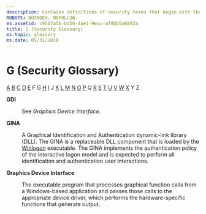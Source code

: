 ```yaml
---
description: Contains definitions of security terms that begin with the letter G.
ROBOTS: NOINDEX, NOFOLLOW
ms.assetid: c9567a5b-bd56-4ae1-9eac-af0bb5a6842a
title: G (Security Glossary)
ms.topic: glossary
ms.date: 05/31/2018
---
```


# G (Security Glossary)

[A](a-gly.md) [B](b-gly.md) [C](c-gly.md) [D](d-gly.md) [E](e-gly.md) F G [H](h-gly.md) [I](i-gly.md) J [K](k-gly.md) [L](l-gly.md) [M](m-gly.md) [N](n-gly.md) [O](o-gly.md) [P](p-gly.md) Q [R](r-gly.md) [S](s-gly.md) [T](t-gly.md) [U](u-gly.md) [V](v-gly.md) [W](w-gly.md) [X](x-gly.md) Y Z

<dl> <dt>

<span id="_security_gdi_gly"></span><span id="_SECURITY_GDI_GLY"></span>**GDI**
</dt> <dd>

See *Graphics Device Interface*.

</dd> <dt>

<span id="_security_gina_gly"></span><span id="_SECURITY_GINA_GLY"></span>**GINA**
</dt> <dd>

A Graphical Identification and Authentication dynamic-link library (DLL). The GINA is a replaceable DLL component that is loaded by the [*Winlogon*](w-gly.md) executable. The GINA implements the authentication policy of the interactive logon model and is expected to perform all identification and authentication user interactions.

</dd> <dt>

<span id="_security_graphics_device_interface_gly"></span><span id="_SECURITY_GRAPHICS_DEVICE_INTERFACE_GLY"></span>**Graphics Device Interface**
</dt> <dd>

The executable program that processes graphical function calls from a Windows-based application and passes those calls to the appropriate device driver, which performs the hardware-specific functions that generate output.

</dd> </dl>

 

 



